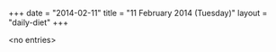 +++
date = "2014-02-11"
title = "11 February 2014 (Tuesday)"
layout = "daily-diet"
+++

\<no entries\>